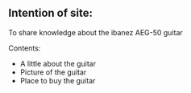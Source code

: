 ## Intention of site:

To share knowledge about the ibanez AEG-50 guitar

Contents:

-   A little about the guitar
-   Picture of the guitar
-   Place to buy the guitar
